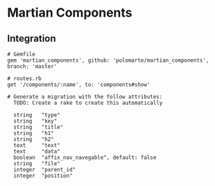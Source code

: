 # Martian Components

## Integration

    # Gemfile
    gem 'martian_components', github: 'polomarte/martian_components', branch: 'master'

    # routes.rb
    get '/components/:name', to: 'components#show'

    # Generate a migration with the follow attributes:
      TODO: Create a rake to create this automatically

      string   "type"
      string   "key"
      string   "title"
      string   "h1"
      string   "h2"
      text     "text"
      text     "data"
      boolean  "affix_nav_navegable", default: false
      string   "file"
      integer  "parent_id"
      integer  "position"
